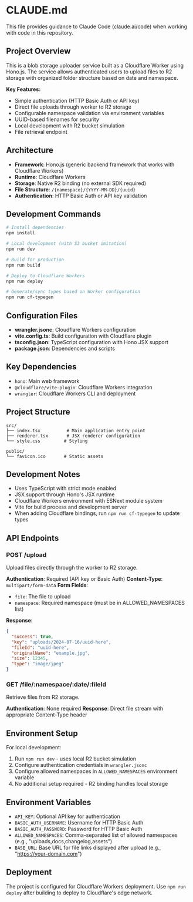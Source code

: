 # CLAUDE.md

This file provides guidance to Claude Code (claude.ai/code) when working with code in this repository.

## Project Overview

This is a blob storage uploader service built as a Cloudflare Worker using Hono.js. The service allows authenticated users to upload files to R2 storage with organized folder structure based on date and namespace.

**Key Features:**
- Simple authentication (HTTP Basic Auth or API key)
- Direct file uploads through worker to R2 storage
- Configurable namespace validation via environment variables
- UUID-based filenames for security
- Local development with R2 bucket simulation
- File retrieval endpoint

## Architecture

- **Framework**: Hono.js (generic backend framework that works with Cloudflare Workers)
- **Runtime**: Cloudflare Workers
- **Storage**: Native R2 binding (no external SDK required)
- **File Structure**: `/{namespace}/{YYYY-MM-DD}/{uuid}`
- **Authentication**: HTTP Basic Auth or API key validation

## Development Commands

```bash
# Install dependencies
npm install

# Local development (with S3 bucket imitation)
npm run dev

# Build for production
npm run build

# Deploy to Cloudflare Workers
npm run deploy

# Generate/sync types based on Worker configuration
npm run cf-typegen
```

## Configuration Files

- **wrangler.jsonc**: Cloudflare Workers configuration
- **vite.config.ts**: Build configuration with Cloudflare plugin
- **tsconfig.json**: TypeScript configuration with Hono JSX support
- **package.json**: Dependencies and scripts

## Key Dependencies

- `hono`: Main web framework
- `@cloudflare/vite-plugin`: Cloudflare Workers integration
- `wrangler`: Cloudflare Workers CLI and deployment

## Project Structure

```
src/
├── index.tsx          # Main application entry point
├── renderer.tsx       # JSX renderer configuration
└── style.css         # Styling

public/
└── favicon.ico       # Static assets
```

## Development Notes

- Uses TypeScript with strict mode enabled
- JSX support through Hono's JSX runtime
- Cloudflare Workers environment with ESNext module system
- Vite for build process and development server
- When adding Cloudflare bindings, run `npm run cf-typegen` to update types

## API Endpoints

### POST /upload
Upload files directly through the worker to R2 storage.

**Authentication**: Required (API key or Basic Auth)
**Content-Type**: `multipart/form-data`
**Form Fields**:
- `file`: The file to upload
- `namespace`: Required namespace (must be in ALLOWED_NAMESPACES list)

**Response**:
```json
{
  "success": true,
  "key": "uploads/2024-07-16/uuid-here",
  "fileId": "uuid-here",
  "originalName": "example.jpg",
  "size": 12345,
  "type": "image/jpeg"
}
```

### GET /file/:namespace/:date/:fileId
Retrieve files from R2 storage.

**Authentication**: None required
**Response**: Direct file stream with appropriate Content-Type header

## Environment Setup

For local development:
1. Run `npm run dev` - uses local R2 bucket simulation
2. Configure authentication credentials in `wrangler.jsonc`
3. Configure allowed namespaces in `ALLOWED_NAMESPACES` environment variable
4. No additional setup required - R2 binding handles local storage

## Environment Variables

- `API_KEY`: Optional API key for authentication
- `BASIC_AUTH_USERNAME`: Username for HTTP Basic Auth
- `BASIC_AUTH_PASSWORD`: Password for HTTP Basic Auth
- `ALLOWED_NAMESPACES`: Comma-separated list of allowed namespaces (e.g., "uploads,docs,changelog,assets")
- `BASE_URL`: Base URL for file links displayed after upload (e.g., "https://your-domain.com")

## Deployment

The project is configured for Cloudflare Workers deployment. Use `npm run deploy` after building to deploy to Cloudflare's edge network.